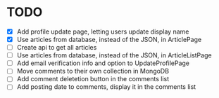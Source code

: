 # TODO
- [x] Add profile update page, letting users update display name
- [x] Use articles from database, instead of the JSON, in ArticlePage
- [ ] Create api to get all articles
- [ ] Use articles from database, instead of the JSON, in ArticleListPage
- [ ] Add email verification info and option to UpdateProfilePage
- [ ] Move comments to their own collection in MongoDB
- [ ] Add comment deletetion button in the comments list
- [ ] Add posting date to comments, display it in the comments list
